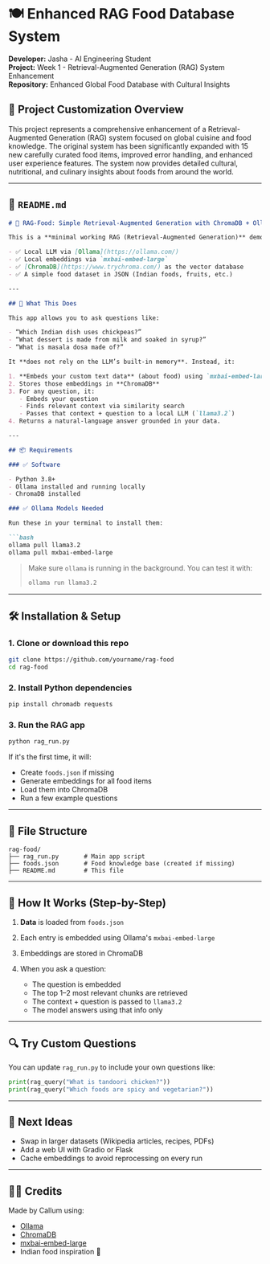 # 🍽️ Enhanced RAG Food Database System

**Developer:** Jasha - AI Engineering Student  
**Project:** Week 1 - Retrieval-Augmented Generation (RAG) System Enhancement  
**Repository:** Enhanced Global Food Database with Cultural Insights

## 🎯 Project Customization Overview

This project represents a comprehensive enhancement of a Retrieval-Augmented Generation (RAG) system focused on global cuisine and food knowledge. The original system has been significantly expanded with 15 new carefully curated food items, improved error handling, and enhanced user experience features. The system now provides detailed cultural, nutritional, and culinary insights about foods from around the world.

---

## 📄 `README.md`

````markdown
# 🧠 RAG-Food: Simple Retrieval-Augmented Generation with ChromaDB + Ollama

This is a **minimal working RAG (Retrieval-Augmented Generation)** demo using:

- ✅ Local LLM via [Ollama](https://ollama.com/)
- ✅ Local embeddings via `mxbai-embed-large`
- ✅ [ChromaDB](https://www.trychroma.com/) as the vector database
- ✅ A simple food dataset in JSON (Indian foods, fruits, etc.)

---

## 🎯 What This Does

This app allows you to ask questions like:

- “Which Indian dish uses chickpeas?”
- “What dessert is made from milk and soaked in syrup?”
- “What is masala dosa made of?”

It **does not rely on the LLM’s built-in memory**. Instead, it:

1. **Embeds your custom text data** (about food) using `mxbai-embed-large`
2. Stores those embeddings in **ChromaDB**
3. For any question, it:
   - Embeds your question
   - Finds relevant context via similarity search
   - Passes that context + question to a local LLM (`llama3.2`)
4. Returns a natural-language answer grounded in your data.

---

## 📦 Requirements

### ✅ Software

- Python 3.8+
- Ollama installed and running locally
- ChromaDB installed

### ✅ Ollama Models Needed

Run these in your terminal to install them:

```bash
ollama pull llama3.2
ollama pull mxbai-embed-large
````

> Make sure `ollama` is running in the background. You can test it with:
>
> ```bash
> ollama run llama3.2
> ```

---

## 🛠️ Installation & Setup

### 1. Clone or download this repo

```bash
git clone https://github.com/yourname/rag-food
cd rag-food
```

### 2. Install Python dependencies

```bash
pip install chromadb requests
```

### 3. Run the RAG app

```bash
python rag_run.py
```

If it's the first time, it will:

* Create `foods.json` if missing
* Generate embeddings for all food items
* Load them into ChromaDB
* Run a few example questions

---

## 📁 File Structure

```
rag-food/
├── rag_run.py       # Main app script
├── foods.json       # Food knowledge base (created if missing)
├── README.md        # This file
```

---

## 🧠 How It Works (Step-by-Step)

1. **Data** is loaded from `foods.json`
2. Each entry is embedded using Ollama's `mxbai-embed-large`
3. Embeddings are stored in ChromaDB
4. When you ask a question:

   * The question is embedded
   * The top 1–2 most relevant chunks are retrieved
   * The context + question is passed to `llama3.2`
   * The model answers using that info only

---

## 🔍 Try Custom Questions

You can update `rag_run.py` to include your own questions like:

```python
print(rag_query("What is tandoori chicken?"))
print(rag_query("Which foods are spicy and vegetarian?"))
```

---

## 🚀 Next Ideas

* Swap in larger datasets (Wikipedia articles, recipes, PDFs)
* Add a web UI with Gradio or Flask
* Cache embeddings to avoid reprocessing on every run

---

## 👨‍🍳 Credits

Made by Callum using:

* [Ollama](https://ollama.com)
* [ChromaDB](https://www.trychroma.com)
* [mxbai-embed-large](https://ollama.com/library/mxbai-embed-large)
* Indian food inspiration 🍛

